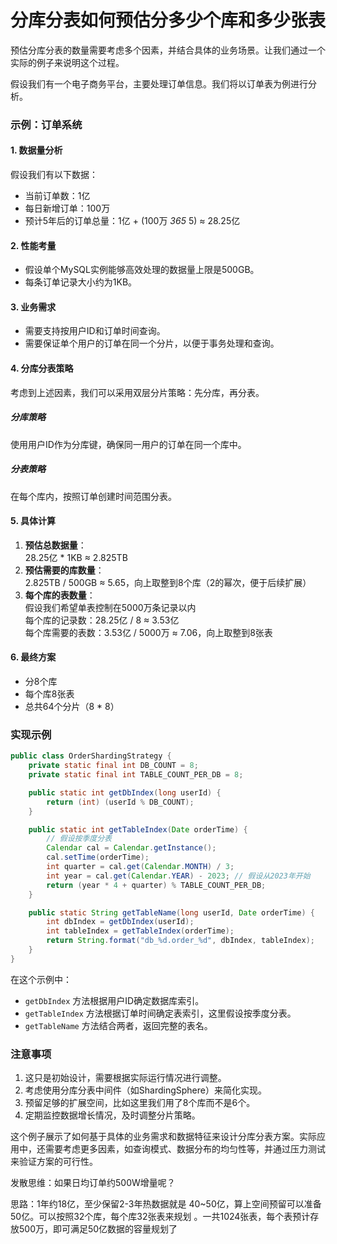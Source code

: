 # 分库分表如何预估分多少个库和多少张表

预估分库分表的数量需要考虑多个因素，并结合具体的业务场景。让我们通过一个实际的例子来说明这个过程。

假设我们有一个电子商务平台，主要处理订单信息。我们将以订单表为例进行分析。

### 示例：订单系统

#### 1. 数据量分析

假设我们有以下数据：

+ 当前订单数：1亿
+ 每日新增订单：100万
+ 预计5年后的订单总量：1亿 + (100万 *365* 5) ≈ 28.25亿

#### 2. 性能考量

+ 假设单个MySQL实例能够高效处理的数据量上限是500GB。
+ 每条订单记录大小约为1KB。

#### 3. 业务需求

+ 需要支持按用户ID和订单时间查询。
+ 需要保证单个用户的订单在同一个分片，以便于事务处理和查询。

#### 4. 分库分表策略

考虑到上述因素，我们可以采用双层分片策略：先分库，再分表。

##### 分库策略

使用用户ID作为分库键，确保同一用户的订单在同一个库中。

##### 分表策略

在每个库内，按照订单创建时间范围分表。

#### 5. 具体计算

1. **预估总数据量**：  
28.25亿 * 1KB ≈ 2.825TB
2. **预估需要的库数量**：  
2.825TB / 500GB ≈ 5.65，向上取整到8个库（2的幂次，便于后续扩展）
3. **每个库的表数量**：  
假设我们希望单表控制在5000万条记录以内  
每个库的记录数：28.25亿 / 8 ≈ 3.53亿  
每个库需要的表数：3.53亿 / 5000万 ≈ 7.06，向上取整到8张表

#### 6. 最终方案

+ 分8个库
+ 每个库8张表
+ 总共64个分片（8 * 8）

### 实现示例

```java
public class OrderShardingStrategy {  
    private static final int DB_COUNT = 8;  
    private static final int TABLE_COUNT_PER_DB = 8;  

    public static int getDbIndex(long userId) {  
        return (int) (userId % DB_COUNT);  
    }  

    public static int getTableIndex(Date orderTime) {  
        // 假设按季度分表  
        Calendar cal = Calendar.getInstance();  
        cal.setTime(orderTime);  
        int quarter = cal.get(Calendar.MONTH) / 3;  
        int year = cal.get(Calendar.YEAR) - 2023; // 假设从2023年开始  
        return (year * 4 + quarter) % TABLE_COUNT_PER_DB;  
    }  

    public static String getTableName(long userId, Date orderTime) {  
        int dbIndex = getDbIndex(userId);  
        int tableIndex = getTableIndex(orderTime);  
        return String.format("db_%d.order_%d", dbIndex, tableIndex);  
    }  
}
```

在这个示例中：

+ `getDbIndex` 方法根据用户ID确定数据库索引。
+ `getTableIndex` 方法根据订单时间确定表索引，这里假设按季度分表。
+ `getTableName` 方法结合两者，返回完整的表名。

### 注意事项

1. 这只是初始设计，需要根据实际运行情况进行调整。
2. 考虑使用分库分表中间件（如ShardingSphere）来简化实现。
3. 预留足够的扩展空间，比如这里我们用了8个库而不是6个。
4. 定期监控数据增长情况，及时调整分片策略。

这个例子展示了如何基于具体的业务需求和数据特征来设计分库分表方案。实际应用中，还需要考虑更多因素，如查询模式、数据分布的均匀性等，并通过压力测试来验证方案的可行性。

发散思维：如果日均订单约500W增量呢？

思路：1年约18亿，至少保留2-3年热数据就是 40~50亿，算上空间预留可以准备50亿。可以按照32个库，每个库32张表来规划 。一共1024张表，每个表预计存放500万，即可满足50亿数据的容量规划了
